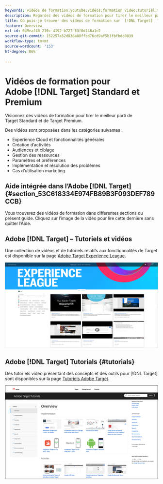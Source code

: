 ```yaml
---
keywords: vidéos de formation;youtube;vidéos;formation vidéo;tutoriel;tutoriels;vidéo
description: Regardez des vidéos de formation pour tirer le meilleur parti de  [!DNL Target] Standard et [!DNL Target] Premium.
title: Où puis-je trouver des vidéos de formation sur  [!DNL Target]  ?
feature: Overview
exl-id: 649eaf48-210c-4192-b727-53f0d146a1e2
source-git-commit: 152257a52d836a88ffcd76cd9af5b3fbfbdc0839
workflow-type: tm+mt
source-wordcount: '153'
ht-degree: 86%

---
```


# Vidéos de formation pour Adobe [!DNL Target] Standard et Premium

Visionnez des vidéos de formation pour tirer le meilleur parti de Target Standard et de Target Premium.

Des vidéos sont proposées dans les catégories suivantes :

* Experience Cloud et fonctionnalités générales
* Création d’activités
* Audiences et ciblage
* Gestion des ressources
* Paramètres et préférences
* Implémentation et résolution des problèmes
* Cas d’utilisation marketing

## Aide intégrée dans l’Adobe [!DNL Target] {#section_53C618334E974FB89B3F093DEF789CCB}

Vous trouverez des vidéos de formation dans différentes sections du présent guide. Cliquez sur l’image de la vidéo pour lire cette dernière sans quitter l’Aide.

## Adobe [!DNL Target] – Tutoriels et vidéos

Une collection de vidéos et de tutoriels relatifs aux fonctionnalités de Target est disponible sur la page [Adobe Target Experience League](https://guided.adobe.com/#recommended/solutions/target).

![Vidéos d’Experience League](/help/main/c-intro/assets/experience-league.png)

## Adobe [!DNL Target] Tutorials {#tutorials}

Des tutoriels vidéo présentant des concepts et des outils pour [!DNL Target] sont disponibles sur la page [Tutoriels Adobe Target](https://experienceleague.adobe.com/docs/target-learn/tutorials/overview.html?lang=fr).

![Tutoriels Adobe Target](/help/main/c-intro/assets/adobe-target-tutorials-new.png)
